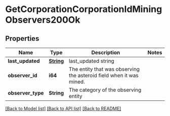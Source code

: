 # GetCorporationCorporationIdMiningObservers200Ok

## Properties

Name | Type | Description | Notes
------------ | ------------- | ------------- | -------------
**last_updated** | [**String**](string.md) | last_updated string | 
**observer_id** | **i64** | The entity that was observing the asteroid field when it was mined.  | 
**observer_type** | **String** | The category of the observing entity | 

[[Back to Model list]](../README.md#documentation-for-models) [[Back to API list]](../README.md#documentation-for-api-endpoints) [[Back to README]](../README.md)


